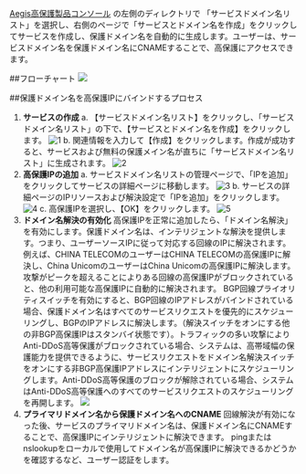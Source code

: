 
[Aegis高保護製品コンソール](https://console.cloud.tencent.com/gamesec) の左側のディレクトリで 「サービスドメイン名リスト」を選択し、右側のページで「サービスとドメイン名を作成」をクリックしてサービスを作成し、保護ドメイン名を自動的に生成します。ユーザーは、サービスドメイン名を保護ドメイン名にCNAMEすることで、高保護にアクセスできます。

##フローチャート
![](https://main.qcloudimg.com/raw/320d44047dc9745f8d802bbe595b6a17.png)

##保護ドメイン名を高保護IPにバインドするプロセス
1. **サービスの作成**
a. 【サービスドメイン名リスト】をクリックし、「サービスドメイン名リスト」の下で、【サービスとドメイン名を作成】をクリックします。
![1](https://i.imgur.com/97NlGsM.png)
b. 関連情報を入力して【作成】をクリックします。作成が成功すると、サービスおよび無料の保護メイン名が直ちに「サービスドメイン名リスト」に生成されます。
![2](https://i.imgur.com/alM7Phf.png)
2. **高保護IPの追加**
a. サービスドメイン名リストの管理ページで、「IPを追加」をクリックしてサービスの詳細ページに移動します。
![3](https://i.imgur.com/lsYqM5N.png)
b. サービスの詳細ページのIPリソースおよび解決設定で「IPを追加」をクリックします。
![4](https://i.imgur.com/Du6r0Dh.png)
c. 高保護IPを選択し、【OK】をクリックします。
![5](https://i.imgur.com/3rwPUnQ.png)
3. **ドメイン名解決の有効化**
高保護IPを正常に追加したら、「ドメイン名解決」を有効にします。保護ドメイン名は、インテリジェントな解決を提供します。つまり、ユーザーソースIPに従って対応する回線のIPに解決されます。例えば、CHINA TELECOMのユーザーはCHINA TELECOMの高保護IPに解決し、China UnicomのユーザーはChina Unicomの高保護IPに解決します。攻撃がピークを超えることによりある回線の高保護IPがブロックされていると、他の利用可能な高保護IPに自動的に解決されます。
BGP回線プライオリティスイッチを有効にすると、BGP回線のIPアドレスがバインドされている場合、保護ドメイン名はすべてのサービスリクエストを優先的にスケジューリングし、BGPのIPアドレスに解決します。（解決スイッチをオンにする他の非BGP高保護IPはスタンバイ状態です）。トラフィックの多い攻撃によりAnti-DDoS高等保護がブロックされている場合、システムは、高帯域幅の保護能力を提供できるように、サービスリクエストをドメイン名解決スイッチをオンにする非BGP高保護IPアドレスにインテリジェントにスケジューリングします。Anti-DDoS高等保護のブロックが解除されている場合、システムはAnti-DDoS高等保護へのすべてのサービスリクエストのスケジューリングを再開します。
![](https://i.imgur.com/sYxuhBy.png)
4. **プライマリドメイン名から保護ドメイン名へのCNAME**
回線解決が有効になった後、サービスのプライマリドメイン名は、保護ドメイン名にCNAMEすることで、高保護IPにインテリジェントに解決できます。
pingまたはnslookupをローカルで使用してドメイン名が高保護IPに解決できるかどうかを確認するなど、ユーザー認証をします。
